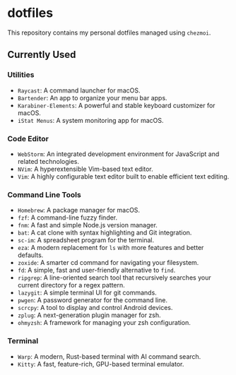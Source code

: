 # dotfiles

This repository contains my personal dotfiles managed using `chezmoi`.

## Currently Used

### Utilities

- `Raycast`: A command launcher for macOS.
- `Bartender`: An app to organize your menu bar apps.
- `Karabiner-Elements`: A powerful and stable keyboard customizer for macOS.
- `iStat Menus`: A system monitoring app for macOS.

### Code Editor

- `WebStorm`: An integrated development environment for JavaScript and related technologies.
- `NVim`: A hyperextensible Vim-based text editor.
- `Vim`: A highly configurable text editor built to enable efficient text editing.

### Command Line Tools

- `Homebrew`: A package manager for macOS.
- `fzf`: A command-line fuzzy finder.
- `fnm`: A fast and simple Node.js version manager.
- `bat`: A cat clone with syntax highlighting and Git integration.
- `sc-im`: A spreadsheet program for the terminal.
- `eza`: A modern replacement for `ls` with more features and better defaults.
- `zoxide`: A smarter cd command for navigating your filesystem.
- `fd`: A simple, fast and user-friendly alternative to `find`.
- `ripgrep`: A line-oriented search tool that recursively searches your current directory for a regex pattern.
- `lazygit`: A simple terminal UI for git commands.
- `pwgen`: A password generator for the command line.
- `scrcpy`: A tool to display and control Android devices.
- `zplug`: A next-generation plugin manager for zsh.
- `ohmyzsh`: A framework for managing your zsh configuration.

### Terminal

- `Warp`: A modern, Rust-based terminal with AI command search.
- `Kitty`: A fast, feature-rich, GPU-based terminal emulator.